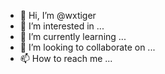 - 👋 Hi, I’m @wxtiger
- 👀 I’m interested in ...
- 🌱 I’m currently learning ...
- 💞️ I’m looking to collaborate on ...
- 📫 How to reach me ...

<!---
wxtiger/wxtiger is a ✨ special ✨ repository because its `README.md` (this file) appears on your GitHub profile.
You can click the Preview link to take a look at your changes.
--->
